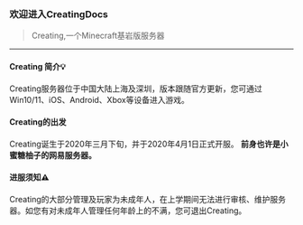 ### 欢迎进入CreatingDocs 
> Creating,一个Minecraft基岩版服务器
------
#### Creating 简介💡
Creating服务器位于中国大陆上海及深圳，版本跟随官方更新，您可通过Win10/11、iOS、Android、Xbox等设备进入游戏。

#### Creating的出发
Creating诞生于2020年三月下旬，并于2020年4月1日正式开服。
**前身也许是小蜜糖柚子的网易服务器。**

#### 进服须知⚠
Creating的大部分管理及玩家为未成年人，在上学期间无法进行审核、维护服务器。如您有对未成年人管理任何年龄上的不满，您可退出Creating。



